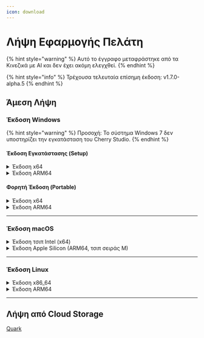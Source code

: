 ```yaml
---
icon: download
---
```

# Λήψη Εφαρμογής Πελάτη


{% hint style="warning" %}
Αυτό το έγγραφο μεταφράστηκε από τα Κινεζικά με AI και δεν έχει ακόμη ελεγχθεί.
{% endhint %}




{% hint style="info" %}
Τρέχουσα τελευταία επίσημη έκδοση: v1.7.0-alpha.5
{% endhint %}

## Άμεση Λήψη

### Έκδοση Windows

{% hint style="warning" %}
Προσοχή: Το σύστημα Windows 7 δεν υποστηρίζει την εγκατάσταση του Cherry Studio.
{% endhint %}

#### Έκδοση Εγκατάστασης (Setup)

<details>

<summary>Έκδοση x64</summary>

Κύρια σύνδεση:

【[Επίσημη Ιστοσελίδα Cherry Studio](https://cherry-ai.com/download)】 【[GitHub](https://github.com/CherryHQ/cherry-studio/releases/download/v1.7.0-alpha.5/Cherry-Studio-1.7.0-alpha.5-x64-setup.exe)】

Εναλλακτικές συνδέσεις:

【[Σύνδεση 1](https://download-cf.ocoolai.com/https://github.com/CherryHQ/cherry-studio/releases/download/v1.7.0-alpha.5/Cherry-Studio-1.7.0-alpha.5-x64-setup.exe)】 【[Σύνδεση 2](https://download.ocoolai.com/https://github.com/CherryHQ/cherry-studio/releases/download/v1.7.0-alpha.5/Cherry-Studio-1.7.0-alpha.5-x64-setup.exe)】 【[Σύνδεση 3](https://download.ocoolai.online/https://github.com/CherryHQ/cherry-studio/releases/download/v1.7.0-alpha.5/Cherry-Studio-1.7.0-alpha.5-x64-setup.exe)】

</details>

<details>

<summary>Έκδοση ARM64</summary>

Κύρια σύνδεση:

【[Επίσημη Ιστοσελίδα Cherry Studio](https://cherry-ai.com/download)】 【[GitHub](https://github.com/CherryHQ/cherry-studio/releases/download/v1.7.0-alpha.5/Cherry-Studio-1.7.0-alpha.5-arm64-setup.exe)】

Εναλλακτικές συνδέσεις:

【[Σύνδεση 1](https://download-cf.ocoolai.com/https://github.com/CherryHQ/cherry-studio/releases/download/v1.7.0-alpha.5/Cherry-Studio-1.7.0-alpha.5-arm64-setup.exe)】 【[Σύνδεση 2](https://download.ocoolai.com/https://github.com/CherryHQ/cherry-studio/releases/download/v1.7.0-alpha.5/Cherry-Studio-1.7.0-alpha.5-arm64-setup.exe)】 【[Σύνδεση 3](https://download.ocoolai.online/https://github.com/CherryHQ/cherry-studio/releases/download/v1.7.0-alpha.5/Cherry-Studio-1.7.0-alpha.5-arm64-setup.exe)】

</details>

#### Φορητή Έκδοση (Portable)

<details>

<summary>Έκδοση x64</summary>

Κύρια σύνδεση:

【[Επίσημη Ιστοσελίδα Cherry Studio](https://cherry-ai.com/download)】 【[GitHub](https://github.com/CherryHQ/cherry-studio/releases/download/v1.7.0-alpha.5/Cherry-Studio-1.7.0-alpha.5-x64-portable.exe)】

Εναλλακτικές συνδέσεις:

【[Σύνδεση 1](https://download-cf.ocoolai.com/https://github.com/CherryHQ/cherry-studio/releases/download/v1.7.0-alpha.5/Cherry-Studio-1.7.0-alpha.5-x64-portable.exe)】 【[Σύνδεση 2](https://download.ocoolai.com/https://github.com/CherryHQ/cherry-studio/releases/download/v1.7.0-alpha.5/Cherry-Studio-1.7.0-alpha.5-x64-portable.exe)】 【[Σύνδεση 3](https://download.ocoolai.online/https://github.com/CherryHQ/cherry-studio/releases/download/v1.7.0-alpha.5/Cherry-Studio-1.7.0-alpha.5-x64-portable.exe)】

</details>

<details>

<summary>Έκδοση ARM64</summary>

Κύρια σύνδεση:

【[Επίσημη Ιστοσελίδα Cherry Studio](https://cherry-ai.com/download)】 【[GitHub](https://github.com/CherryHQ/cherry-studio/releases/download/v1.7.0-alpha.5/Cherry-Studio-1.7.0-alpha.5-arm64-portable.exe)】

Εναλλακτικές συνδέσεις:

【[Σύνδεση 1](https://download-cf.ocoolai.com/https://github.com/CherryHQ/cherry-studio/releases/download/v1.7.0-alpha.5/Cherry-Studio-1.7.0-alpha.5-arm64-portable.exe)】 【[Σύνδεση 2](https://download.ocoolai.com/https://github.com/CherryHQ/cherry-studio/releases/download/v1.7.0-alpha.5/Cherry-Studio-1.7.0-alpha.5-arm64-portable.exe)】 【[Σύνδεση 3](https://download.ocoolai.online/https://github.com/CherryHQ/cherry-studio/releases/download/v1.7.0-alpha.5/Cherry-Studio-1.7.0-alpha.5-arm64-portable.exe)】

</details>

***

### Έκδοση macOS

<details>

<summary>Έκδοση τσιπ Intel (x64)</summary>

Κύρια σύνδεση:

【[Επίσημη Ιστοσελίδα Cherry Studio](https://cherry-ai.com/download)】 【[GitHub](https://github.com/CherryHQ/cherry-studio/releases/download/v1.7.0-alpha.5/Cherry-Studio-1.7.0-alpha.5-x64.dmg)】

Εναλλακτικές συνδέσεις:

【[Σύνδεση 1](https://download-cf.ocoolai.com/https://github.com/CherryHQ/cherry-studio/releases/download/v1.7.0-alpha.5/Cherry-Studio-1.7.0-alpha.5.dmg)】 【[Σύνδεση 2](https://download.ocoolai.com/https://github.com/CherryHQ/cherry-studio/releases/download/v1.7.0-alpha.5/Cherry-Studio-1.7.0-alpha.5-x64.dmg)】 【[Σύνδεση 3](https://download.ocoolai.online/https://github.com/CherryHQ/cherry-studio/releases/download/v1.7.0-alpha.5/Cherry-Studio-1.7.0-alpha.5-x64.dmg)】

</details>

<details>

<summary>Έκδοση Apple Silicon (ARM64, τσιπ σειράς M)</summary>

Κύρια σύνδεση:

【[Επίσημη Ιστοσελίδα Cherry Studio](https://cherry-ai.com/download)】 【[GitHub](https://github.com/CherryHQ/cherry-studio/releases/download/v1.7.0-alpha.5/Cherry-Studio-1.7.0-alpha.5-arm64.dmg)】

Εναλλακτικές συνδέσεις:

【[Σύνδεση 1](https://download-cf.ocoolai.com/https://github.com/CherryHQ/cherry-studio/releases/download/v1.7.0-alpha.5/Cherry-Studio-1.7.0-alpha.5-arm64.dmg)】 【[Σύνδεση 2](https://download.ocoolai.com/https://github.com/CherryHQ/cherry-studio/releases/download/v1.7.0-alpha.5/Cherry-Studio-1.7.0-alpha.5-arm64.dmg)】 【[Σύνδεση 3](https://download.ocoolai.online/https://github.com/CherryHQ/cherry-studio/releases/download/v1.7.0-alpha.5/Cherry-Studio-1.7.0-alpha.5-arm64.dmg)】

</details>

***

### Έκδοση Linux

<details>

<summary>Έκδοση x86_64</summary>

Κύρια σύνδεση:

【[Επίσημη Ιστοσελίδα Cherry Studio](https://cherry-ai.com/download)】 【[GitHub](https://github.com/CherryHQ/cherry-studio/releases/download/v1.7.0-alpha.5/Cherry-Studio-1.7.0-alpha.5-x86_64.AppImage)】

Εναλλακτικές συνδέσεις:

【[Σύνδεση 1](https://download-cf.ocoolai.com/https://github.com/CherryHQ/cherry-studio/releases/download/v1.7.0-alpha.5/Cherry-Studio-1.7.0-alpha.5-x86_64.AppImage)】 【[Σύνδεση 2](https://download.ocoolai.com/https://github.com/CherryHQ/cherry-studio/releases/download/v1.7.0-alpha.5/Cherry-Studio-1.7.0-alpha.5-x86_64.AppImage)】 【[Σύνδεση 3](https://download.ocoolai.online/https://github.com/CherryHQ/cherry-studio/releases/download/v1.7.0-alpha.5/Cherry-Studio-1.7.0-alpha.5-x86_64.AppImage)】

</details>

<details>

<summary>Έκδοση ARM64</summary>

Κύρια σύνδεση:

【[Επίσημη Ιστοσελίδα Cherry Studio](https://cherry-ai.com/download)】 【[GitHub](https://github.com/CherryHQ/cherry-studio/releases/download/v1.7.0-alpha.5/Cherry-Studio-1.7.0-alpha.5-arm64.AppImage)】

Εναλλακτικές συνδέσεις:

【[Σύνδεση 1](https://download-cf.ocoolai.com/https://github.com/CherryHQ/cherry-studio/releases/download/v1.7.0-alpha.5/Cherry-Studio-1.7.0-alpha.5-arm64.AppImage)】 【[Σύνδεση 2](https://download.ocoolai.com/https://github.com/CherryHQ/cherry-studio/releases/download/v1.7.0-alpha.5/Cherry-Studio-1.7.0-alpha.5-arm64.AppImage)】 【[Σύνδεση 3](https://download.ocoolai.online/https://github.com/CherryHQ/cherry-studio/releases/download/v1.7.0-alpha.5/Cherry-Studio-1.7.0-alpha.5-arm64-AppImage)】

</details>

***

## Λήψη από Cloud Storage

[Quark](https://pan.quark.cn/s/4044324d0ecd#/list/share)
